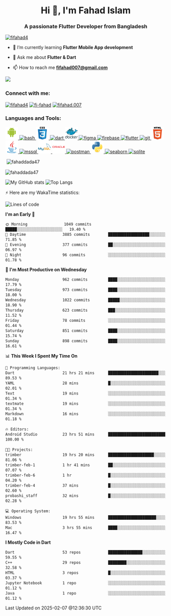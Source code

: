 <h1 align="center">Hi 👋, I'm Fahad Islam</h1>
<h3 align="center">A passionate Flutter Developer from Bangladesh</h3>

<p align="left"> <a href="https://twitter.com/fifahad4" target="blank"><img src="https://img.shields.io/twitter/follow/fifahad4?logo=twitter&style=for-the-badge" alt="fifahad4" /></a> </p>

- 🌱 I’m currently learning **Flutter Mobile App development**

- 💬 Ask me about **Flutter & Dart**

- 📫 How to reach me **fifahad007@gmail.com**

![](https://komarev.com/ghpvc/?username=Fahaddada47&color=blueviolet&style=for-the-badge)

<h3 align="left">Connect with me:</h3>
<p align="left">
<a href="https://twitter.com/fifahad4" target="blank"><img align="center" src="https://raw.githubusercontent.com/rahuldkjain/github-profile-readme-generator/master/src/images/icons/Social/twitter.svg" alt="fifahad4" height="30" width="40" /></a>
<a href="https://linkedin.com/in/fi-fahad" target="blank"><img align="center" src="https://raw.githubusercontent.com/rahuldkjain/github-profile-readme-generator/master/src/images/icons/Social/linked-in-alt.svg" alt="fi-fahad" height="30" width="40" /></a>
<a href="https://fb.com/fifahad.007" target="blank"><img align="center" src="https://raw.githubusercontent.com/rahuldkjain/github-profile-readme-generator/master/src/images/icons/Social/facebook.svg" alt="fifahad.007" height="30" width="40" /></a>
</p>

<h3 align="left">Languages and Tools:</h3>
<p align="left"> <a href="https://developer.android.com" target="_blank" rel="noreferrer"> <img src="https://raw.githubusercontent.com/devicons/devicon/master/icons/android/android-original-wordmark.svg" alt="android" width="40" height="40"/> </a> <a href="https://www.gnu.org/software/bash/" target="_blank" rel="noreferrer"> <img src="https://www.vectorlogo.zone/logos/gnu_bash/gnu_bash-icon.svg" alt="bash" width="40" height="40"/> </a> <a href="https://www.w3schools.com/css/" target="_blank" rel="noreferrer"> <img src="https://raw.githubusercontent.com/devicons/devicon/master/icons/css3/css3-original-wordmark.svg" alt="css3" width="40" height="40"/> </a> <a href="https://dart.dev" target="_blank" rel="noreferrer"> <img src="https://www.vectorlogo.zone/logos/dartlang/dartlang-icon.svg" alt="dart" width="40" height="40"/> </a> <a href="https://www.docker.com/" target="_blank" rel="noreferrer"> <img src="https://raw.githubusercontent.com/devicons/devicon/master/icons/docker/docker-original-wordmark.svg" alt="docker" width="40" height="40"/> </a> <a href="https://www.figma.com/" target="_blank" rel="noreferrer"> <img src="https://www.vectorlogo.zone/logos/figma/figma-icon.svg" alt="figma" width="40" height="40"/> </a> <a href="https://firebase.google.com/" target="_blank" rel="noreferrer"> <img src="https://www.vectorlogo.zone/logos/firebase/firebase-icon.svg" alt="firebase" width="40" height="40"/> </a> <a href="https://flutter.dev" target="_blank" rel="noreferrer"> <img src="https://www.vectorlogo.zone/logos/flutterio/flutterio-icon.svg" alt="flutter" width="40" height="40"/> </a> <a href="https://git-scm.com/" target="_blank" rel="noreferrer"> <img src="https://www.vectorlogo.zone/logos/git-scm/git-scm-icon.svg" alt="git" width="40" height="40"/> </a> <a href="https://www.w3.org/html/" target="_blank" rel="noreferrer"> <img src="https://raw.githubusercontent.com/devicons/devicon/master/icons/html5/html5-original-wordmark.svg" alt="html5" width="40" height="40"/> </a> <a href="https://www.java.com" target="_blank" rel="noreferrer"> <img src="https://raw.githubusercontent.com/devicons/devicon/master/icons/java/java-original.svg" alt="java" width="40" height="40"/> </a> <a href="https://www.microsoft.com/en-us/sql-server" target="_blank" rel="noreferrer"> <img src="https://www.svgrepo.com/show/303229/microsoft-sql-server-logo.svg" alt="mssql" width="40" height="40"/> </a> <a href="https://www.mysql.com/" target="_blank" rel="noreferrer"> <img src="https://raw.githubusercontent.com/devicons/devicon/master/icons/mysql/mysql-original-wordmark.svg" alt="mysql" width="40" height="40"/> </a> <a href="https://www.oracle.com/" target="_blank" rel="noreferrer"> <img src="https://raw.githubusercontent.com/devicons/devicon/master/icons/oracle/oracle-original.svg" alt="oracle" width="40" height="40"/> </a> <a href="https://postman.com" target="_blank" rel="noreferrer"> <img src="https://www.vectorlogo.zone/logos/getpostman/getpostman-icon.svg" alt="postman" width="40" height="40"/> </a> <a href="https://www.python.org" target="_blank" rel="noreferrer"> <img src="https://raw.githubusercontent.com/devicons/devicon/master/icons/python/python-original.svg" alt="python" width="40" height="40"/> </a> <a href="https://seaborn.pydata.org/" target="_blank" rel="noreferrer"> <img src="https://seaborn.pydata.org/_images/logo-mark-lightbg.svg" alt="seaborn" width="40" height="40"/> </a> <a href="https://www.sqlite.org/" target="_blank" rel="noreferrer"> <img src="https://www.vectorlogo.zone/logos/sqlite/sqlite-icon.svg" alt="sqlite" width="40" height="40"/> </a> </p>

<p>&nbsp;<img align="center" src="https://github-readme-stats.vercel.app/api?username=fahaddada47&show_icons=true&locale=en" alt="fahaddada47" /></p>

<p><img align="center" src="https://github-readme-streak-stats.herokuapp.com/?user=fahaddada47&theme=dark" alt="fahaddada47" /></p>


![My GitHub stats](https://github-readme-stats.vercel.app/api?username=Fahaddada47&show_icons=true&theme=radical)
![Top Langs](https://github-readme-stats.vercel.app/api/top-langs/?username=Fahaddada47&layout=donut)


⚡ Here are my WakaTime statistics:

<!--START_SECTION:waka-->
![Lines of code](https://img.shields.io/badge/From%20Hello%20World%20I%27ve%20Written-1.9%20million%20lines%20of%20code-blue)

**I'm an Early 🐤** 

```text
🌞 Morning                1049 commits        █████░░░░░░░░░░░░░░░░░░░░   19.40 % 
🌆 Daytime                3885 commits        ██████████████████░░░░░░░   71.85 % 
🌃 Evening                377 commits         ██░░░░░░░░░░░░░░░░░░░░░░░   06.97 % 
🌙 Night                  96 commits          ░░░░░░░░░░░░░░░░░░░░░░░░░   01.78 % 
```
📅 **I'm Most Productive on Wednesday** 

```text
Monday                   962 commits         ████░░░░░░░░░░░░░░░░░░░░░   17.79 % 
Tuesday                  973 commits         ████░░░░░░░░░░░░░░░░░░░░░   18.00 % 
Wednesday                1022 commits        █████░░░░░░░░░░░░░░░░░░░░   18.90 % 
Thursday                 623 commits         ███░░░░░░░░░░░░░░░░░░░░░░   11.52 % 
Friday                   78 commits          ░░░░░░░░░░░░░░░░░░░░░░░░░   01.44 % 
Saturday                 851 commits         ████░░░░░░░░░░░░░░░░░░░░░   15.74 % 
Sunday                   898 commits         ████░░░░░░░░░░░░░░░░░░░░░   16.61 % 
```


📊 **This Week I Spent My Time On** 

```text
💬 Programming Languages: 
Dart                     21 hrs 21 mins      ██████████████████████░░░   89.53 % 
YAML                     28 mins             █░░░░░░░░░░░░░░░░░░░░░░░░   02.01 % 
Text                     19 mins             ░░░░░░░░░░░░░░░░░░░░░░░░░   01.34 % 
textmate                 19 mins             ░░░░░░░░░░░░░░░░░░░░░░░░░   01.34 % 
Markdown                 16 mins             ░░░░░░░░░░░░░░░░░░░░░░░░░   01.18 % 

🔥 Editors: 
Android Studio           23 hrs 51 mins      █████████████████████████   100.00 % 

🐱‍💻 Projects: 
trimber                  19 hrs 20 mins      ████████████████████░░░░░   81.06 % 
trimber-feb-1            1 hr 41 mins        ██░░░░░░░░░░░░░░░░░░░░░░░   07.07 % 
trimber-feb-6            1 hr                █░░░░░░░░░░░░░░░░░░░░░░░░   04.20 % 
trimber-feb-4            37 mins             █░░░░░░░░░░░░░░░░░░░░░░░░   02.60 % 
probashi_staff           32 mins             █░░░░░░░░░░░░░░░░░░░░░░░░   02.28 % 

💻 Operating System: 
Windows                  19 hrs 55 mins      █████████████████████░░░░   83.53 % 
Mac                      3 hrs 55 mins       ████░░░░░░░░░░░░░░░░░░░░░   16.47 % 
```

**I Mostly Code in Dart** 

```text
Dart                     53 repos            ███████████████░░░░░░░░░░   59.55 % 
C++                      29 repos            ████████░░░░░░░░░░░░░░░░░   32.58 % 
HTML                     3 repos             █░░░░░░░░░░░░░░░░░░░░░░░░   03.37 % 
Jupyter Notebook         1 repo              ░░░░░░░░░░░░░░░░░░░░░░░░░   01.12 % 
Java                     1 repo              ░░░░░░░░░░░░░░░░░░░░░░░░░   01.12 % 
```




 Last Updated on 2025-02-07 @12:36:30 UTC
<!--END_SECTION:waka-->
